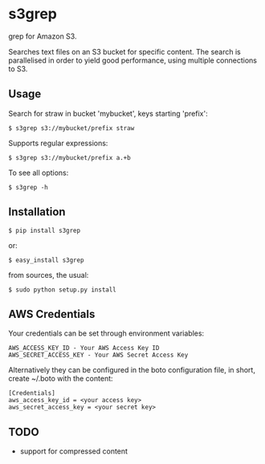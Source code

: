# s3grep

grep for Amazon S3.

Searches text files on an S3 bucket for specific content. The search is parallelised in order to
yield good performance, using multiple connections to S3.

## Usage

Search for straw in bucket 'mybucket', keys starting 'prefix':

    $ s3grep s3://mybucket/prefix straw

Supports regular expressions:

    $ s3grep s3://mybucket/prefix a.+b

To see all options:

    $ s3grep -h

## Installation

    $ pip install s3grep
or:

    $ easy_install s3grep
    
from sources, the usual:

    $ sudo python setup.py install

## AWS Credentials

Your credentials can be set through environment variables:

    AWS_ACCESS_KEY_ID - Your AWS Access Key ID
    AWS_SECRET_ACCESS_KEY - Your AWS Secret Access Key

Alternatively they can be configured in the boto configuration file,
in short, create  ~/.boto with the content:

    [Credentials]
    aws_access_key_id = <your access key>
    aws_secret_access_key = <your secret key>

## TODO

 * support for compressed content
